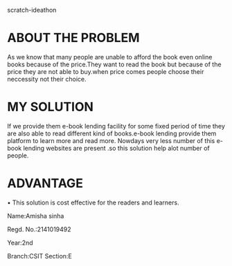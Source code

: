 scratch-ideathon
# ABOUT THE PROBLEM
As we know that many people are unable to afford the book even online books because of the price.They want to read the book but because of the price they are not able to buy.when price comes people choose their neccessity not their choice.
# MY SOLUTION 
If we provide them  e-book lending facility for some fixed period of time they are also able to read different kind of  books.e-book lending provide them platform to learn more and read more.
Nowdays very less number of this e-book lending websites are present .so this solution help alot number of people.
# ADVANTAGE
•	This solution is cost effective for the readers and learners.

Name:Amisha sinha

Regd. No.:2141019492

Year:2nd

Branch:CSIT
Section:E
